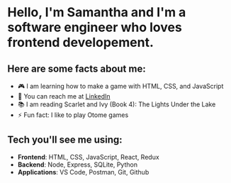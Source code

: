 # Hello, I'm Samantha and I'm a software engineer who loves frontend developement.

## Here are some facts about me:

- 🎮 I am learning how to make a game with HTML, CSS, and JavaScript
- 📧 You can reach me at [LinkedIn](https://www.linkedin.com/in/samantha-lee-goodman/)
- 📚 I am reading Scarlet and Ivy (Book 4): The Lights Under the Lake 
- ⚡ Fun fact: I like to play Otome games

## Tech you'll see me using:

- **Frontend**: HTML, CSS, JavaScript, React, Redux
- **Backend**: Node, Express, SQLite, Python
- **Applications**: VS Code, Postman, Git, Github
